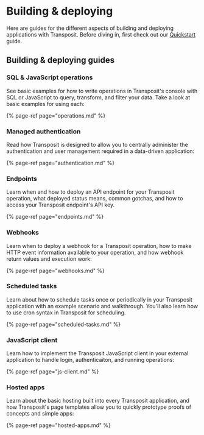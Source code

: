 # Building & deploying

Here are guides for the different aspects of building and deploying applications with Transposit. Before diving in, first check out our [Quickstart](https://docs.transposit.com/get-started) guide. 

## Building & deploying guides

### SQL & JavaScript operations

See basic examples for how to write operations in Transposit's console with SQL or JavaScript to query, transform, and filter your data. Take a look at basic examples for using each: 

{% page-ref page="operations.md" %}

### Managed authentication

Read  how Transposit is designed to allow you to centrally administer the authentication and user management required in a data-driven application: 

{% page-ref page="authentication.md" %}

### Endpoints

Learn when and how to deploy an API endpoint for your Transposit operation, what deployed status means, common gotchas, and how to access your Transposit endpoint's API key. 

{% page-ref page="endpoints.md" %}

### Webhooks

Learn when to deploy a webhook for a Transposit operation, how to make HTTP event information available to your operation, and how webhook return values and execution work:

{% page-ref page="webhooks.md" %}

### Scheduled tasks

Learn about how to schedule tasks once or periodically in your Transposit application with an example scenario and walkthrough. You'll also learn how to use cron syntax in Transposit for scheduling.

{% page-ref page="scheduled-tasks.md" %}

### JavaScript client

Learn how to implement the Transposit JavaScript client in your external application to handle login, authenticaiton, and running operations:

{% page-ref page="js-client.md" %}

### Hosted apps

Learn about the basic hosting built into every Transposit application, and how Transposit's page templates allow you to quickly prototype proofs of concepts and simple apps:

{% page-ref page="hosted-apps.md" %}





